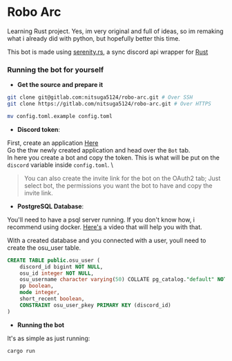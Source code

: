 # Robo Arc
Learning Rust project. Yes, im very original and full of ideas, so im remaking what i already did with python, but hopefully better this time.

This bot is made using [serenity.rs](https://github.com/serenity-rs/serenity/), a sync discord api wrapper for [Rust](https://www.rust-lang.org/)

### Running the bot for yourself

+ __**Get the source and prepare it**__

```bash
git clone git@gitlab.com:nitsuga5124/robo-arc.git # Over SSH
git clone https://gitlab.com/nitsuga5124/robo-arc.git # Over HTTPS

mv config.toml.example config.toml
```

+ __**Discord token**__:

First, create an application [Here](https://discordapp.com/developers/applications/)
\
Go the thw newly created application and head over the `Bot` tab.
\
In here you create a bot and copy the token. This is what will be put on the `discord` variable inside `config.toml`.
\
> You can also create the invite link for the bot on the OAuth2 tab; Just select bot, the permissions you want the bot to have and copy the invite link.


+ __**PostgreSQL Database**__:

You'll need to have a psql server running. If you don't know how, i recommend using docker. [Here's](https://www.youtube.com/watch?v=aHbE3pTyG-Q) a video that will help you with that.

With a created database and you connected with a user, youll need to create the osu_user table.
```sql
CREATE TABLE public.osu_user (
    discord_id bigint NOT NULL,
    osu_id integer NOT NULL,
    osu_username character varying(50) COLLATE pg_catalog."default" NOT NULL,
    pp boolean,
    mode integer,
    short_recent boolean,
    CONSTRAINT osu_user_pkey PRIMARY KEY (discord_id)
)
```

+ __**Running the bot**__

It's as simple as just running:

```bash
cargo run
```
